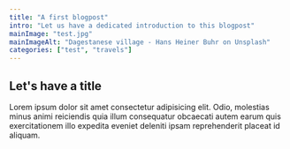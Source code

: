 ```yaml
---
title: "A first blogpost"
intro: "Let us have a dedicated introduction to this blogpost"
mainImage: "test.jpg"
mainImageAlt: "Dagestanese village - Hans Heiner Buhr on Unsplash"
categories: ["test", "travels"]
---
```


## Let's have a title

Lorem ipsum dolor sit amet consectetur adipisicing elit. Odio, molestias minus animi reiciendis quia illum consequatur obcaecati autem earum quis exercitationem illo expedita eveniet deleniti ipsam reprehenderit placeat id aliquam.
